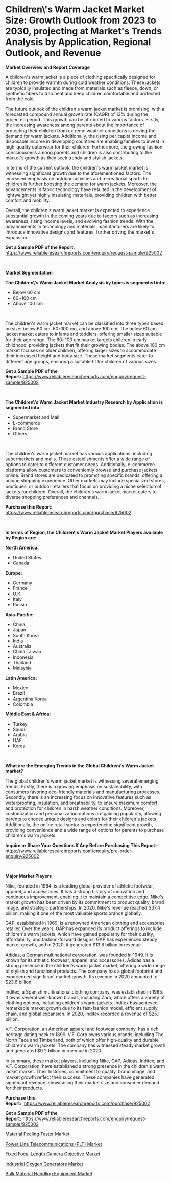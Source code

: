 <p><h1>Children\'s Warm Jacket Market Size: Growth Outlook from 2023 to 2030, projecting at Market's Trends Analysis by Application, Regional Outlook, and Revenue</h1></p><p><strong>Market Overview and Report Coverage</strong></p>
<p><p>A children's warm jacket is a piece of clothing specifically designed for children to provide warmth during cold weather conditions. These jackets are typically insulated and made from materials such as fleece, down, or synthetic fibers to trap heat and keep children comfortable and protected from the cold.</p><p>The future outlook of the children's warm jacket market is promising, with a forecasted compound annual growth rate (CAGR) of 13% during the projected period. This growth can be attributed to various factors. Firstly, the increasing awareness among parents about the importance of protecting their children from extreme weather conditions is driving the demand for warm jackets. Additionally, the rising per capita income and disposable income in developing countries are enabling families to invest in high-quality outerwear for their children. Furthermore, the growing fashion consciousness among parents and children is also contributing to the market's growth as they seek trendy and stylish jackets.</p><p>In terms of the current outlook, the children's warm jacket market is witnessing significant growth due to the aforementioned factors. The increased emphasis on outdoor activities and recreational sports for children is further boosting the demand for warm jackets. Moreover, the advancements in fabric technology have resulted in the development of lightweight yet highly insulating materials, providing children with better comfort and mobility.</p><p>Overall, the children's warm jacket market is expected to experience substantial growth in the coming years due to factors such as increasing awareness, rising income levels, and evolving fashion trends. With the advancements in technology and materials, manufacturers are likely to introduce innovative designs and features, further driving the market's expansion.</p></p>
<p><strong>Get a Sample PDF of the Report:</strong> <a href="https://www.reliableresearchreports.com/enquiry/request-sample/925002">https://www.reliableresearchreports.com/enquiry/request-sample/925002</a></p>
<p>&nbsp;</p>
<p><strong>Market Segmentation</strong></p>
<p><strong>The Children\'s Warm Jacket Market Analysis by types is segmented into:</strong></p>
<p><ul><li>Below 60 cm</li><li>60~100 cm</li><li>Above 100 cm</li></ul></p>
<p>&nbsp;</p>
<p><p>The children's warm jacket market can be classified into three types based on size: below 60 cm, 60~100 cm, and above 100 cm. The below 60 cm jacket market caters to infants and toddlers, offering smaller sizes suitable for their age range. The 60~100 cm market targets children in early childhood, providing jackets that fit their growing bodies. The above 100 cm market focuses on older children, offering larger sizes to accommodate their increased height and body size. These market segments cater to different age groups, ensuring a suitable fit for children of various sizes.</p></p>
<p><strong>Get a Sample PDF of the Report:</strong>&nbsp;<a href="https://www.reliableresearchreports.com/enquiry/request-sample/925002">https://www.reliableresearchreports.com/enquiry/request-sample/925002</a></p>
<p>&nbsp;</p>
<p><strong>The Children\'s Warm Jacket Market Industry Research by Application is segmented into:</strong></p>
<p><ul><li>Supermarket and Mall</li><li>E-commerce</li><li>Brand Store</li><li>Others</li></ul></p>
<p>&nbsp;</p>
<p><p>The children's warm jacket market has various applications, including supermarkets and malls. These establishments offer a wide range of options to cater to different customer needs. Additionally, e-commerce platforms allow customers to conveniently browse and purchase jackets online. Brand stores are dedicated to promoting specific brands, offering a unique shopping experience. Other markets may include specialized stores, boutiques, or outdoor retailers that focus on providing a niche selection of jackets for children. Overall, the children's warm jacket market caters to diverse shopping preferences and channels.</p></p>
<p><strong>Purchase this Report:</strong>&nbsp; <a href="https://www.reliableresearchreports.com/purchase/925002">https://www.reliableresearchreports.com/purchase/925002</a></p>
<p>&nbsp;</p>
<p><strong>In terms of Region, the Children\'s Warm Jacket Market Players available by Region are:</strong></p>
<p>
    <p> <strong> North America: </strong>
        <ul>
            <li>United States</li>
            <li>Canada</li>
        </ul>
        </p> 
    <p> <strong> Europe: </strong>
        <ul>
            <li>Germany</li>
            <li>France</li>
            <li>U.K.</li>
            <li>Italy</li>
            <li>Russia</li>
        </ul>
        </p> 
    <p> <strong> Asia-Pacific: </strong>
        <ul>
            <li>China</li>
            <li>Japan</li>
            <li>South Korea</li>
            <li>India</li>
            <li>Australia</li>
            <li>China Taiwan</li>
            <li>Indonesia</li>
            <li>Thailand</li>
            <li>Malaysia</li>
        </ul>
        </p> 
    <p> <strong> Latin America: </strong>
        <ul>
            <li>Mexico</li>
            <li>Brazil</li>
            <li>Argentina Korea</li>
            <li>Colombia</li>
        </ul>
        </p> 
    <p> <strong> Middle East & Africa: </strong>
        <ul>
            <li>Turkey</li>
            <li>Saudi</li>
            <li>Arabia</li>
            <li>UAE</li>
            <li>Korea</li>
        </ul>
    </p>
    </p>
<p>&nbsp;</p>
<p><strong>What are the Emerging Trends in the Global Children\'s Warm Jacket market?</strong></p>
<p><p>The global children's warm jacket market is witnessing several emerging trends. Firstly, there is a growing emphasis on sustainability, with consumers favoring eco-friendly materials and manufacturing processes. Secondly, there is an increasing focus on innovative features such as waterproofing, insulation, and breathability, to ensure maximum comfort and protection for children in harsh weather conditions. Moreover, customization and personalization options are gaining popularity, allowing parents to choose unique designs and colors for their children's jackets. Additionally, the online retail sector is experiencing significant growth, providing convenience and a wide range of options for parents to purchase children's warm jackets.</p></p>
<p><strong>Inquire or Share Your Questions If Any Before Purchasing This Report</strong>- <a href="https://www.reliableresearchreports.com/enquiry/pre-order-enquiry/925002">https://www.reliableresearchreports.com/enquiry/pre-order-enquiry/925002</a></p>
<p>&nbsp;</p>
<p><strong>Major Market Players</strong></p>
<p><p>Nike, founded in 1964, is a leading global provider of athletic footwear, apparel, and accessories. It has a strong history of innovation and continuous improvement, enabling it to maintain a competitive edge. Nike's market growth has been driven by its commitment to product quality, brand image, and strategic partnerships. In 2020, Nike's revenue reached $37.4 billion, making it one of the most valuable sports brands globally.</p><p>GAP, established in 1969, is a renowned American clothing and accessories retailer. Over the years, GAP has expanded its product offerings to include children's warm jackets, which have gained popularity for their quality, affordability, and fashion-forward designs. GAP has experienced steady market growth, and in 2020, it generated $13.8 billion in revenue.</p><p>Adidas, a German multinational corporation, was founded in 1949. It is known for its athletic footwear, apparel, and accessories. Adidas has a strong presence in the children's warm jacket market, offering a wide range of stylish and functional products. The company has a global footprint and experienced significant market growth. Its revenue in 2020 amounted to $23.6 billion.</p><p>Inditex, a Spanish multinational clothing company, was established in 1985. It owns several well-known brands, including Zara, which offers a variety of clothing options, including children's warm jackets. Inditex has achieved remarkable market growth due to its fast-fashion model, efficient supply chain, and global expansion. In 2020, Inditex recorded a revenue of $25.1 billion.</p><p>V.F. Corporation, an American apparel and footwear company, has a rich heritage dating back to 1899. V.F. Corp owns various brands, including The North Face and Timberland, both of which offer high-quality and durable children's warm jackets. The company has witnessed steady market growth and generated $9.2 billion in revenue in 2020.</p><p>In summary, these market players, including Nike, GAP, Adidas, Inditex, and V.F. Corporation, have established a strong presence in the children's warm jacket market. Their histories, commitment to quality, brand image, and market growth reflect their success. These companies have generated significant revenue, showcasing their market size and consumer demand for their products.</p></p>
<p><strong>Purchase this Report:</strong>&nbsp;&nbsp;<a href="https://www.reliableresearchreports.com/purchase/925002">https://www.reliableresearchreports.com/purchase/925002</a></p>
<p></p>
<p><strong>Get a Sample PDF of the Report:</strong>&nbsp;<a href="https://www.reliableresearchreports.com/enquiry/request-sample/925002">https://www.reliableresearchreports.com/enquiry/request-sample/925002</a></p>
<p><p><a href="https://www.linkedin.com/pulse/material-peeling-tester-market-size-growth-forecast-from-2023-udmye/">Material Peeling Tester Market</a></p><p><a href="https://www.linkedin.com/pulse/power-line-telecommunications-plt-market-research-report-kww1e/">Power Line Telecommunications (PLT) Market</a></p><p><a href="https://www.linkedin.com/pulse/fixed-focal-length-camera-objective-market-size-growth-forecast-r3xoe/">Fixed Focal Length Camera Objective Market</a></p><p><a href="https://medium.com/@edenkrajcik/industrial-oxygen-generators-market-size-growth-forecast-2023-2030-66d21e243817">Industrial Oxygen Generators Market</a></p><p><a href="https://medium.com/@jasperkuhic2023/bulk-material-handling-equipment-market-size-growth-forecast-2023-2030-c1fb587e5fca">Bulk Material Handling Equipment Market</a></p></p>